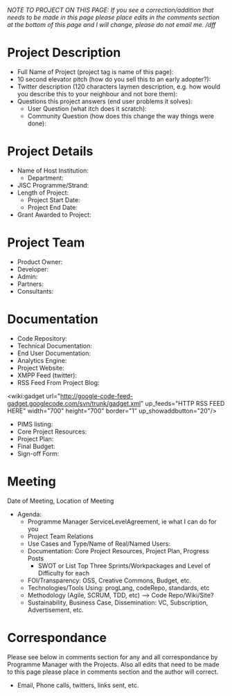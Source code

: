 _NOTE TO PROJECT ON THIS PAGE: If you see a correction/addition that needs to be made in this page please place edits in the comments section at the bottom of this page and I will change, please do not email me. /dff_

# Project Description #
  * Full Name of Project (project tag is name of this page):
  * 10 second elevator pitch (how do you sell this to an early adopter?):
  * Twitter description (120 characters laymen description, e.g. how would you describe this to your neighbour and not bore them):
  * Questions this project answers (end user problems it solves):
    * User Question (what itch does it scratch):
    * Community Question (how does this change the way things were done):

# Project Details #
  * Name of Host Institution:
    * Department:
  * JISC Programme/Strand:
  * Length of Project:
    * Project Start Date:
    * Project End Date:
  * Grant Awarded to Project:

# Project Team #
  * Product Owner:
  * Developer:
  * Admin:
  * Partners:
  * Consultants:

# Documentation #
  * Code Repository:
  * Technical Documentation:
  * End User Documentation:
  * Analytics Engine:
  * Project Website:
  * XMPP Feed (twitter):
  * RSS Feed From Project Blog:

<wiki:gadget url="http://google-code-feed-gadget.googlecode.com/svn/trunk/gadget.xml" up\_feeds="HTTP RSS FEED HERE" width="700" height="700" border="1" up\_showaddbutton="20"/>

  * PIMS listing:
  * Core Project Resources:
  * Project Plan:
  * Final Budget:
  * Sign-off Form:

# Meeting #

Date of Meeting, Location of Meeting
  * Agenda:
    * Programme Manager ServiceLevelAgreement, ie what I can do for you
    * Project Team Relations
    * Use Cases and Type/Name of Real/Named Users:
    * Documentation: Core Project Resources, Project Plan, Progress Posts
      * SWOT or List Top Three Sprints/Workpackages and Level of Difficulty for each
    * FOI/Transparency: OSS, Creative Commons, Budget, etc.
    * Technologies/Tools Using: progLang, codeRepo, standards, etc
    * Methodology (Agile, SCRUM, TDD, etc) --> Code Repo/Wiki/Site?
    * Sustainability, Business Case, Dissemination: VC, Subscription, Advertisement, etc.

# Correspondance #
Please see below in comments section for any and all correspondance by Programme Manager with the Projects.  Also all edits that need to be made to this page please place in comments section and the author will correct.
  * Email, Phone calls, twitters, links sent, etc.